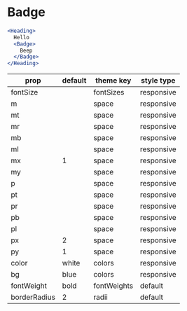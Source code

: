 # Badge

```.jsx
<Heading>
  Hello
  <Badge>
    Beep
  </Badge>
</Heading>
```

prop | default | theme key | style type
---|---|---|---
fontSize |  | fontSizes | responsive
m |  | space | responsive
mt |  | space | responsive
mr |  | space | responsive
mb |  | space | responsive
ml |  | space | responsive
mx | 1 | space | responsive
my |  | space | responsive
p |  | space | responsive
pt |  | space | responsive
pr |  | space | responsive
pb |  | space | responsive
pl |  | space | responsive
px | 2 | space | responsive
py | 1 | space | responsive
color | white | colors | responsive
bg | blue | colors | responsive
fontWeight | bold | fontWeights | default
borderRadius | 2 | radii | default